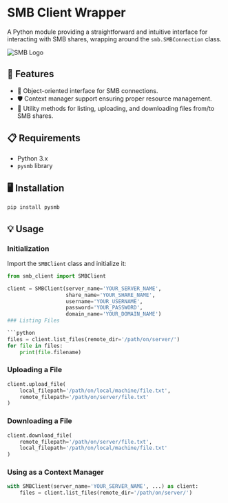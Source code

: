 # SMB Client Wrapper

A Python module providing a straightforward and intuitive interface for interacting with SMB shares, wrapping around the `smb.SMBConnection` class.

![SMB Logo](link-to-smb-logo-if-you-have-one.png)

## 🚀 Features

- 🧩 Object-oriented interface for SMB connections.
- 🛡 Context manager support ensuring proper resource management.
- 📁 Utility methods for listing, uploading, and downloading files from/to SMB shares.

## 📋 Requirements

- Python 3.x
- `pysmb` library

## 🖥 Installation

```bash
pip install pysmb
```

## 💡 Usage

### Initialization

Import the `SMBClient` class and initialize it:
```python
from smb_client import SMBClient

client = SMBClient(server_name='YOUR_SERVER_NAME',
                   share_name='YOUR_SHARE_NAME',
                   username='YOUR_USERNAME',
                   password='YOUR_PASSWORD',
                   domain_name='YOUR_DOMAIN_NAME')
### Listing Files

```python
files = client.list_files(remote_dir='/path/on/server/')
for file in files:
    print(file.filename)
```

### Uploading a File

```python
client.upload_file(
    local_filepath='/path/on/local/machine/file.txt',
    remote_filepath='/path/on/server/file.txt'
)
```

### Downloading a File

```python
client.download_file(
    remote_filepath='/path/on/server/file.txt',
    local_filepath='/path/on/local/machine/file.txt'
)
```

### Using as a Context Manager

```python
with SMBClient(server_name='YOUR_SERVER_NAME', ...) as client:
    files = client.list_files(remote_dir='/path/on/server/')
```
